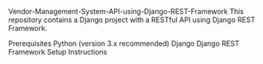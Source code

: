 Vendor-Management-System-API-using-Django-REST-Framework
This repository contains a Django project with a RESTful API using Django REST Framework.

Prerequisites
Python (version 3.x recommended)
Django
Django REST Framework
Setup Instructions
